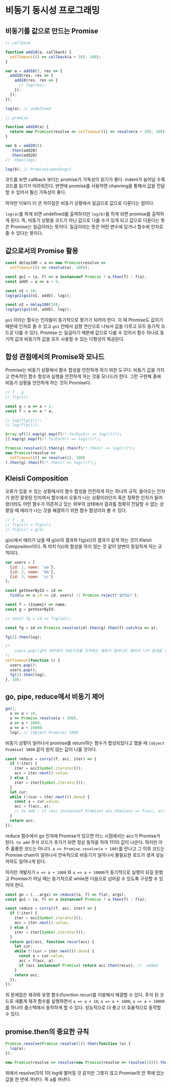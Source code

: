 # 비동기 동시성 프로그래밍

## 비동기를 값으로 만드는 Promise

```js
// callback

function add10(a, callback) {
  setTimeout(() => callback(a + 10), 100);
}

var a = add10(5, res => {
  add10(res, res => {
    add10(res, res => {
      // log(res);
    });
  });
});

log(a); // undefined

// promise

function add20(a) {
  return new Promise(resolve => setTimeout(() => resolve(a + 20), 100));
}

var b = add20(5)
  .then(add20)
  .then(add20)
// .then(log);

log(b); // Promise{<pending>}
```

코드를 보면 callback 보다는 promise가 가독성이 읽기가 좋다. indent가 늘어날 수록 코드를 읽기가 어려워진다. 반면에 promise를 사용하면 channing을 통해서 값을 전달할 수 있어서 훨신 가독성이 좋다.

하지만 이보다 더 큰 차이점은 비동기 상황에서 일급으로 값으로 다룬다는 점이다.

`log(a)`를 하게 되면 undefined를 출력하지만 `log(b)`를 하게 되면 promise를 출력하게 된다. 즉, 비동기 상황을 코드가 아닌 값으로 다룰 수가 있게 되고 값으로 다룬다는 뜻은 Promise는 일급이라는 뜻이다. 일급이라는 뜻은 어떤 변수에 담거나 함수에 인자로 줄 수 있다는 뜻이다.

## 값으로서의 Promise 활용

```js
const delay100 = a => new Promise(resolve =>
  setTimeout(() => resolve(a), 100));

const go1 = (a, f) => a instanceof Promise ? a.then(f) : f(a);
const add5 = a => a + 5;

const n1 = 10;
log(go1(go1(n1, add5), log));

const n2 = delay100(10);
log(go1(go1(n2, add5), log));
```

`go1` 이라는 함수는 인자들이 동기적으로 평가가 되어야 한다. 이 때 Promise도 값이기 때문에 인자로 줄 수 있고 `go1` 안에서 삼항 연산으로 나눠서 값을 다루고 모두 동기적 코드로 다룰 수 있다. Promise 는 일급이기 때문에 값으로 다룰 수 있어서 함수 하나로 동기적 값과 비동기적 값을 모두 사용할 수 있는 다형성이 제공된다.

## 합성 관점에서의 Promise와 모나드

Promise는 비동기 상황에서 함수 합성을 안전하게 하기 위한 도구다. 비동기 값을 가지고 연속적인 함수 함성과 실행을 안전하게 하는 것을 모나드라 한다. 그런 구현체 중에 비동기 상황을 안전하게 하는 것이 Promise다.

```js
// f . g
// f(g(x))

const g = a => a + 1;
const f = a => a * a;

// log(f(g(1)));
// log(f(g()));

Array.of(1).map(g).map(f)/*.forEach(r => log(r))*/;
[].map(g).map(f)/*.forEach(r => log(r))*/;

Promise.resolve(2).then(g).then(f)/*.then(r => log(r))*/;
new Promise(resolve =>
  setTimeout(() => resolve(2), 100)
).then(g).then(f)/*.then(r => log(r))*/;
```

## Kleisli Composition

오류가 있을 수 있는 상황에서의 함수 합성을 안전하게 하는 하나의 규칙. 들어오는 인자가 완전 잘못된 인자여서 함수에서 오류가 나는 상황이라던지 혹은 정확한 인자가 들어왔더라도 어떤 함수가 의존하고 있는 외부의 상태에서 결과를 정확히 전달할 수 없는 상황일 때 에러가 나는 것을 해결하기 위한 함수 합성이라 볼 수 있다. 

```js
// f . g
// f(g(x)) = f(g(x))
// f(g(x)) = g(x)
```

g(x)에서 에러가 났을 때 g(x)의 결과와 f(g(x))의 결과가 같게 하는 것이 Kleisli Composition이다. 즉 마치 f(x)와 합성을 하지 않는 것 같이 양변이 동일하게 하는 규칙이다.

```js
var users = [
  {id: 1, name: 'aa'},
  {id: 2, name: 'bb'},
  {id: 3, name: 'cc'}
];

const getUserById = id =>
  find(u => u.id == id, users) || Promise.reject('없어요!');

const f = ({name}) => name;
const g = getUserById;

// const fg = id => f(g(id));

const fg = id => Promise.resolve(id).then(g).then(f).catch(a => a);

fg(2).then(log);

/*
	users.pop()같이 외부에서 자료구조를 조작하는 행위가 일어나도 에러가 나지 않게끔 한다.
*/
setTimeout(function () {
  users.pop();
  users.pop();
  fg(2).then(log);
}, 10);
```

## go, pipe, reduce에서 비동기 제어

```js
go(1,
  a => a + 10,
  a => Promise.resolve(a + 100),
  a => a + 1000,
  a => a + 10000
  log); // [object Promise] 1000
```

비동기 상황이 일어나서 promise를 return하는 함수가 합성되었다고 했을 때 `[object Promise] 1000` 같이 원치 않는 값이 나올 것이다.

```js
const reduce = curry((f, acc, iter) => {
  if (!iter) {
    iter = acc[Symbol.iterator]();
    acc = iter.next().value;
  } else {
    iter = iter[Symbol.iterator]();
  }
  let cur;
  while (!(cur = iter.next()).done) {
    const a = cur.value;
    acc = f(acc, a);
    // to add : if (acc instanceof Promise) acc.then(acc => f(acc, a)) : f(acc, a);
  }
  return acc;
});
```

reduce 함수에서 go 인자에 Promise가 있으면 어느 시점에서는 acc가 Promise가 된다.
`to add` 주석 코드가 추가가 되면 정상 동작을 하여 11110 값이 나온다. 하지만 아주 훌륭한 코드는 아니다. `a => Promise.resolve(a + 100)`를 만나고 그 이후 코드는 Promise chain이 일어나서 연속적으로 비동기가 일어나서 불필요한 로드가 생겨 성능 저하도 일어나게 된다.

하지만 개발자가 `a => a + 1000` 와 `a => a + 10000`가 동기적으로 실행이 되길 원했고 Promise가 아닐 때는 동기적으로 while문 다음으로 넘어갈 수 있도록 구성할 수 있어야 한다. 

```js
const go = (...args) => reduce((a, f) => f(a), args);
const go1 = (a, f) => a instanceof Promise ? a.then(f) : f(a);

const reduce = curry((f, acc, iter) => {
  if (!iter) {
    iter = acc[Symbol.iterator]();
    acc = iter.next().value;
  } else {
    iter = iter[Symbol.iterator]();
  }
  return go1(acc, function recur(acc) {
    let cur;
    while (!(cur = iter.next()).done) {
      const a = cur.value;
      acc = f(acc, a);
      if (acc instanceof Promise) return acc.then(recur); //  added
    }
    return acc;
  });
});
```

 위 문제점은 재귀와 유명 함수(function recur)를 이용해서 해결할 수 있다. 주석 된 코드로 새롭게 재귀 함수를 실행하면서 `a => a + 10`, `a => a + 1000`, `a => a + 10000` 를 하나의 콜스택에서 동작하게 할 수 있다. 성능적으로 더 좋고 더 효율적으로 동작할 수 있다. 

## promise.then의 중요한 규칙

```js
Promise.resolve(Promise.resolve(1)).then(function (a) {
  log(a);
});

new Promise(resolve => resolve(new Promise(resolve => resolve(1)))).then(log);
```

위에서 resolve(1)의 1이 log에 떨어질 것 같지만 그렇지 않고 Promise의 안 쪽에 있는 값을 한 번에 꺼낸다. 즉 a를 꺼낸다.